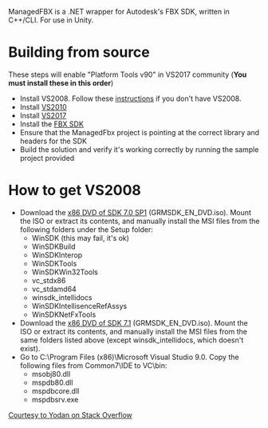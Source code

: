 ManagedFBX is a .NET wrapper for Autodesk's FBX SDK, written in C++/CLI. For use in Unity.

# Building from source
These steps will enable "Platform Tools v90" in VS2017 community
(**You must install these in this order**)
* Install VS2008.  Follow these [instructions](#How-to-get-VS2008) if you don't have VS2008.
* Install [VS2010](https://my.visualstudio.com/Downloads?q=visual%20studio%202010&wt.mc_id=o~msft~vscom~older-downloads)
* Install [VS2017](https://www.visualstudio.com/thank-you-downloading-visual-studio/?sku=Community&rel=15)
* Install the [FBX SDK](http://usa.autodesk.com/adsk/servlet/pc/item?siteID=123112&id=10775847)
* Ensure that the ManagedFbx project is pointing at the correct library and headers for the SDK
* Build the solution and verify it's working correctly by running the sample project provided


# How to get VS2008 
* Download the [x86 DVD of SDK 7.0 SP1](http://www.microsoft.com/en-us/download/details.aspx?id=18950) (GRMSDK_EN_DVD.iso). Mount the ISO or extract its contents, and manually install the MSI files from the following folders under the Setup folder:
  * WinSDK (this may fail, it's ok)
  * WinSDKBuild
  * WinSDKInterop
  * WinSDKTools
  * WinSDKWin32Tools
  * vc_stdx86
  * vc_stdamd64
  * winsdk_intellidocs
  * WinSDKIntellisenceRefAssys
  * WinSDKNetFxTools
* Download the [x86 DVD of SDK 7.1](http://www.microsoft.com/en-us/download/details.aspx?id=8442) (GRMSDK_EN_DVD.iso). Mount the ISO or extract its contents, and manually install the MSI files from the same folders listed above (except winsdk_intellidocs, which doesn't exist).
* Go to C:\Program Files (x86)\Microsoft Visual Studio 9.0. Copy the following files from Common7\IDE to VC\bin:
  * msobj80.dll
  * mspdb80.dll
  * mspdbcore.dll
  * mspdbsrv.exe

[Courtesy to Yodan on Stack Overflow](https://stackoverflow.com/questions/24775363/how-to-build-with-v90-platform-toolset-in-vs2012-without-vs2008-using-windows-s)

